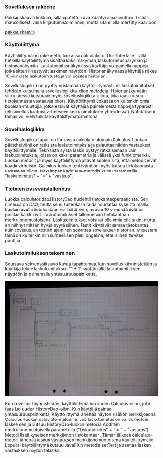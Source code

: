 ### Sovelluksen rakenne
Pakkauskaavio linkkinä, sillä upotettu kuva kääntyi aina sivuttain. Lisään mahdollisesti vielä kirjautumistoiminnon, mutta sitä ei olla merkitty kaavioon.

[pakkauskaavio](https://raw.githubusercontent.com/robertrantanen/ot-harjoitustyo/master/Documentation/kuvat/pakkauskaavio.jpg)

###  Käyttöliittymä
Käyttöliittymä on rakennettu luokassa calculator.ui.UserInterface. Tällä hetkellä käyttöliittymä sisältää kaksi näkymää, laskutoimitusnäkymän ja historianäkymän. Laskutoimitusnäkymässä käyttäjä voi painella nappeja, jotka sitten ilmestyvät laskimen näyttöön. Historianäkymässä käyttäjä näkee 10 viimeistä laskutoimitusta ja voi poistaa historian.

Sovelluslogiikka on pyritty eristämään käyttöliittymästä eli laskutoimitukset tehdään kutsumalla sovelluslogiikka-olion metodeja. Historianäkymään siirryttäessä kutsutaan myös sovelluslogiikka-oliota, joka taas kutsuu tietokannasta vastaavaa oliota. Käyttöliittymäluokassa on kuitenkin omia boolean-muuttujia, jotka estävät käyttäjää painelemesta nappeja typerästi (eli sovellus kaatuisi virheeseen laskutoimituksen yhteydessä). Nähdäkseni tämän voi vielä tulkita käyttöliittymätoimintona.

### Sovelluslogiikka
Sovelluslogiikka tapahtuu luokassa calculator.domain.Calculus. Luokan päätehtävänä on ratkaista laskutoimituksia ja palauttaa niiden vastaukset käyttöliittymälle. Teknisistä syistä laskin pystyy ratkaisemaan vain laskutoimituksia, joissa on kaksi parametria ja välissä yksi funktiomerkki. Luokan metodit ja myös käyttöliittymä pitävät huolen siitä, että metodit eivät kaadu virheisiin. Calculus-luokan tehtävänä on myös kutsua tietokannasta vastaavaa oliota, tärkeimpänä addItem-metodin kutsu parametrilla "laskutoimitus" + "=" + "vastaus".

### Tietojen pysyväistallennus
Luokka calculator.dao.HistoryDao huolehtii tietokantaoperaatioista. Sen nimessä on DAO, mutta se ei kuitenkaan taida noudattaa kyseistä mallia. Luokan avulla tietokantaan voi lisätä rivin, noutaa 10 viimeistä riviä tai poistaa kaikki rivit. Laskutoimitukset tallennetaan tietokantaan merkkijonomuotoisena. Laskutoimitukset voisivat olla omia olioitakin, mutta en nähnyt mitään hyvää syytä siihen. Testit käyttävät samaa tietokantaa kuin sovellus, eli testien ajaminen sekoittaa sovelluksen historian. Mielestäni tämä on kuitenkin niin suhteellisen pieni ongelma, ettei siihen tarvitse puuttua.

### Laskutoimituksen tekeminen
Seuraava sekvenssikaavio kuvaa tapahtumaa, kun sovellus käynnistetään ja käyttäjä tekee laskutoimituksen "1 + 1" syöttämällä laskutoimituksen näyttöön ja painamalla yhtäsuuruuspainiketta.

![laskutoimitus](https://raw.githubusercontent.com/robertrantanen/ot-harjoitustyo/master/Documentation/kuvat/sekvenssikaavio%201.jpg)

Kun sovellus käynnistetään, käyttöliittymä luo uuden Calculus-olion, joka taas luo uuden HistoryDao-olion. Kun käyttäjä painaa yhtäsuuruuspainiketta, Käyttöliittymä lähettää näytön sisällön merkkijonona Calculus-luokan calculate-metodille. Jos laskutoimitus on validi, metodi laskee sen ja kutsuu HistoryDao-luokan metodia AddItem merkkijonomuotoisella parametrilla ("laskutoimitus" + " = " + "vastaus"). Metodi lisää kyseisen merkkijonon tietokantaan. Tämän jälkeen calculate-metodi lähettää laskun vastauksen merkkijonomuotoisena käyttöliittymälle. Lopuksi käyttöliittymä kutsuu JavaFX:n metodia setText ja asettaa laskun vastauksen näytön tekstiksi.
